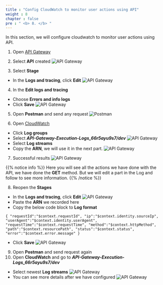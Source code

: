 ```yaml
---
title : "Config CloudWatch to monitor user actions using API"
weight : 8
chapter : false
pre : " <b> 8. </b> "
---
```


In this section, we will configure cloudwatch to monitor user actions using API.
1. Open [API Gateway](https:console.aws.amazon.com/apigateway)
2. Select **API** created
![API Gateway](/API-Gateway-Security-and-Rate-Limiting/images/8.configcloudwatch/001-configcloudwatch.png)

3. Select **Stage**
 + In the **Logs and tracing**, click **Edit**
![API Gateway](/API-Gateway-Security-and-Rate-Limiting/images/8.configcloudwatch/002-configcloudwatch.png)

4. In the **Edit logs and tracing**
 + Choose **Errors and info logs**
 + Click **Save**
![API Gateway](/API-Gateway-Security-and-Rate-Limiting/images/8.configcloudwatch/003-configcloudwatch.png)

5. Open **Postman** and send any request
![Postman](/API-Gateway-Security-and-Rate-Limiting/images/8.configcloudwatch/004-configcloudwatch.png)

6. Open [CloudWatch](https:console.aws.amazon.com/cloudwatch)
 + Click **Log groups**
 + Select ***API-Gateway-Execution-Logs_66r5ayu9s7/dev***
![API Gateway](/API-Gateway-Security-and-Rate-Limiting/images/8.configcloudwatch/005-configcloudwatch.png)
 + Select **Log streams**
 + Copy the **ARN**, we will use it in the next part.
![API Gateway](/API-Gateway-Security-and-Rate-Limiting/images/8.configcloudwatch/006-configcloudwatch.png)

7. Successful results
![API Gateway](/API-Gateway-Security-and-Rate-Limiting/images/8.configcloudwatch/007-configcloudwatch.png)

{{% notice info %}}
Here you will see all the actions we have done with the API, we have done the **GET** method. But we will edit a part in the Log and follow to see more information.
{{% /notice %}}

8. Reopen the **Stages**
 + In the **Logs and tracing**, click **Edit**
 ![API Gateway](/API-Gateway-Security-and-Rate-Limiting/images/8.configcloudwatch/008-configcloudwatch.png)
 + Paste the **ARN** we recorded here
 + Copy the below code block to **Log format**
```
{ "requestId":"$context.requestId", "ip":"$context.identity.sourceIp", "userAgent":"$context.identity.userAgent", "requestTime":"$context.requestTime", "method":"$context.httpMethod", "path":"$context.resourcePath", "status":"$context.status", "error":"$context.error.message" }
```
 + Click **Save**
![API Gateway](/API-Gateway-Security-and-Rate-Limiting/images/8.configcloudwatch/009-configcloudwatch.png)

9. Open **Postman** and send request again
10. Open **CloudWatch** and go to ***API-Gateway-Execution-Logs_66r5ayu9s7/dev***
 + Select newest **Log streams**
![API Gateway](/API-Gateway-Security-and-Rate-Limiting/images/8.configcloudwatch/010-configcloudwatch.png)
 + You can see more details after we have configured
![API Gateway](/API-Gateway-Security-and-Rate-Limiting/images/8.configcloudwatch/011-configcloudwatch.png)
